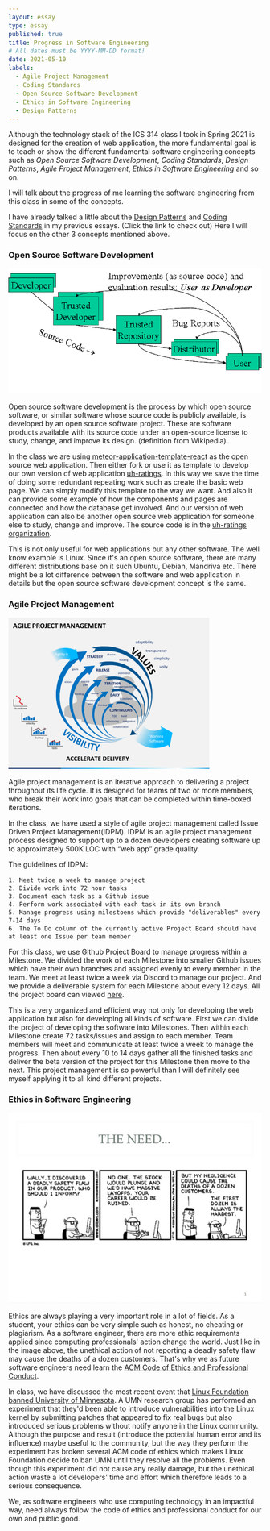 ```yaml
---
layout: essay
type: essay
published: true
title: Progress in Software Engineering
# All dates must be YYYY-MM-DD format!
date: 2021-05-10
labels:
  - Agile Project Management
  - Coding Standards 
  - Open Source Software Development
  - Ethics in Software Engineering
  - Design Patterns
---
```


Although the technology stack of the ICS 314 class I took in Spring 2021 is designed for the creation of web application, the more fundamental goal is to teach or show the different fundamental software engineering concepts such as _Open Source Software Development_, _Coding Standards_, _Design Patterns_, _Agile Project Management_, _Ethics in Software Engineering_ and so on.

I will talk about the progress of me learning the software engineering from this class in some of the concepts.

I have already talked a little about the [Design Patterns](A-easy-way-to-make-web.md) and [Coding Standards](Walking-on-the-ruler.md) in my previous essays. (Click the link to check out) Here I will focus on the other 3 concepts mentioned above.

### Open Source Software Development

![](../images/oss-development-model.png)

Open source software development is the process by which open source software, or similar software whose source code is publicly available, is developed by an open source software project. These are software products available with its source code under an open-source license to study, change, and improve its design. (definition from Wikipedia). 

In the class we are using [meteor-application-template-react](https://github.com/ics-software-engineering/meteor-application-template-react) as the open source web application. Then either fork or use it as template to develop our own version of web application [uh-ratings](https://uh-ratings.club/#/). In this way we save the time of doing some redundant repeating work such as create the basic web page. We can simply modify this template to the way we want. And also it can provide some example of how the components and pages are connected and how the database get involved. And our version of web application can also be another open source web application for someone else to study, change and improve. The source code is in the [uh-ratings organization](https://github.com/uh-ratings).

This is not only useful for web applications but any other software. The well know example is Linux. Since it's an open source software, there are many different distributions base on it such Ubuntu, Debian, Mandriva etc. There might be a lot difference between the software and web application in details but the open source software development concept is the same.

### Agile Project Management

![](../images/agile-pm.png)

Agile project management is an iterative approach to delivering a project throughout its life cycle. It is designed for teams of two or more members, who break their work into goals that can be completed within time-boxed iterations.

In the class, we have used a style of agile project management called Issue Driven Project Management(IDPM). IDPM is an agile project management process designed to support up to a dozen developers creating software up to approximately 500K LOC with “web app” grade quality.

The guidelines of IDPM:

    1. Meet twice a week to manage project
    2. Divide work into 72 hour tasks
    3. Document each task as a Github issue
    4. Perform work associated with each task in its own branch
    5. Manage progress using milestoens which provide "deliverables" every 7-14 days
    6. The To Do column of the currently active Project Board should have at least one Issue per team member

For this class, we use Github Project Board to manage progress within a Milestone. We divided the work of each Milestone into smaller Github issues which have their own branches and assigned evenly to every member in the team. We meet at least twice a week via Discord to manage our project. And we provide a deliverable system for each Milestone about every 12 days. All the project board can viewed [here](https://github.com/uh-ratings/uh-ratings/projects).

This is a very organized and efficient way not only for developing the web application but also for developing all kinds of software. First we can divide the project of developing the software into Milestones. Then within each Milestone create 72 tasks/issues and assign to each member. Team members will meet and communicate at least twice a week to manage the progress. Then about every 10 to 14 days gather all the finished tasks and deliver the beta version of the project for this Milestone then move to the next. This project management is so powerful than I will definitely see myself applying it to all kind different projects.

### Ethics in Software Engineering

![](../images/ethics.jpg)

Ethics are always playing a very important role in a lot of fields. As a student, your ethics can be very simple such as honest, no cheating or plagiarism. As a software engineer, there are more ethic requirements applied since computing professionals' action change the world. Just like in the image above, the unethical action of not reporting a deadly safety flaw may cause the deaths of a dozen customers. That's why we as future software engineers need learn the [ACM Code of Ethics and Professional Conduct](https://www.acm.org/code-of-ethics).

In class, we have discussed the most recent event that [Linux Foundation banned University of Minnesota](https://www.theverge.com/2021/4/30/22410164/linux-kernel-university-of-minnesota-banned-open-source). A UMN research group has performed an experiment that they'd been able to introduce vulnerabilities into the Linux kernel by submitting patches that appeared to fix real bugs but also introduced serious problems without notify anyone in the Linux community. Although the purpose and result (introduce the potential human error and its influence) maybe useful to the community, but the way they perform the experiment has broken several ACM code of ethics which makes Linux Foundation decide to ban UMN until they resolve all the problems. Even though this experiment did not cause any really damage, but the unethical action waste a lot developers' time and effort which therefore leads to a serious consequence.

We, as software engineers who use computing technology in an impactful way, need always follow the code of ethics and professional conduct for our own and public good.